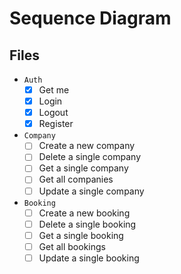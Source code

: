 # Sequence Diagram

## Files

- `Auth`
    - [x] Get me
    - [x] Login
    - [x] Logout
    - [x] Register
- `Company`
    - [ ] Create a new company
    - [ ] Delete a single company
    - [ ] Get a single company
    - [ ] Get all companies
    - [ ] Update a single company 
- `Booking`
    - [ ] Create a new booking
    - [ ] Delete a single booking
    - [ ] Get a single booking
    - [ ] Get all bookings
    - [ ] Update a single booking 
